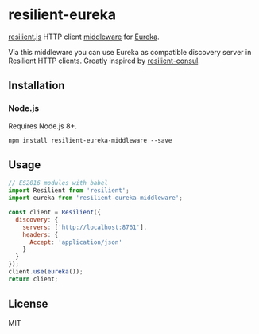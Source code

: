 # resilient-eureka

[resilient.js](https://github.com/resilient-http/resilient.js) HTTP client
[middleware](https://github.com/resilient-http/resilient.js#middleware-layer) for [Eureka](https://github.com/Netflix/eureka).

Via this middleware you can use Eureka as compatible discovery server in Resilient HTTP clients.
Greatly inspired by [resilient-consul](https://github.com/h2non/resilient-consul).

## Installation

### Node.js

Requires Node.js 8+.

```
npm install resilient-eureka-middleware --save
```

## Usage

```js
// ES2016 modules with babel
import Resilient from 'resilient';
import eureka from 'resilient-eureka-middleware';

const client = Resilient({
  discovery: {
    servers: ['http://localhost:8761'],
    headers: {
      Accept: 'application/json'
    }
  }
});
client.use(eureka());
return client;

```

## License

MIT

